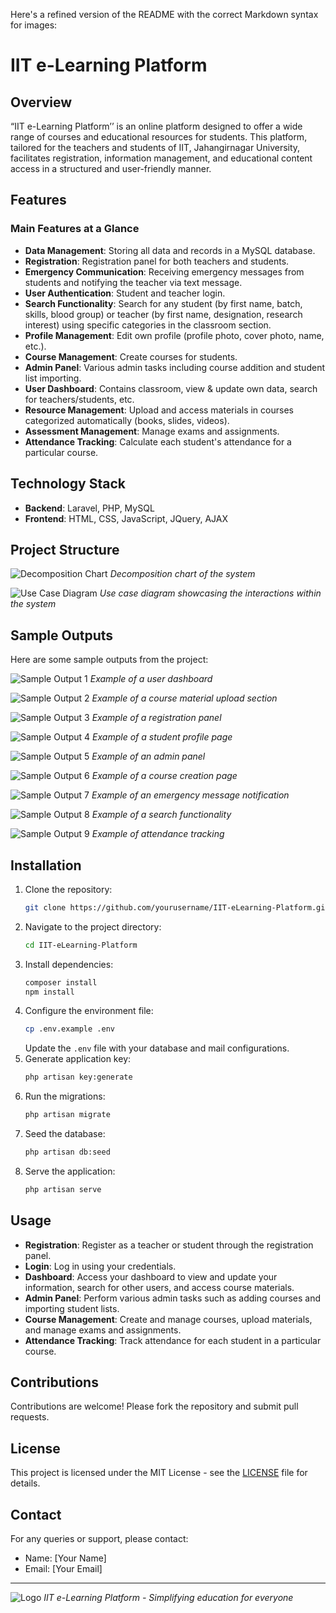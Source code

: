 Here's a refined version of the README with the correct Markdown syntax for images:

# IIT e-Learning Platform

## Overview
“IIT e-Learning Platform’’ is an online platform designed to offer a wide range of courses and educational resources for students. This platform, tailored for the teachers and students of IIT, Jahangirnagar University, facilitates registration, information management, and educational content access in a structured and user-friendly manner.

## Features
### Main Features at a Glance
- **Data Management**: Storing all data and records in a MySQL database.
- **Registration**: Registration panel for both teachers and students.
- **Emergency Communication**: Receiving emergency messages from students and notifying the teacher via text message.
- **User Authentication**: Student and teacher login.
- **Search Functionality**: Search for any student (by first name, batch, skills, blood group) or teacher (by first name, designation, research interest) using specific categories in the classroom section.
- **Profile Management**: Edit own profile (profile photo, cover photo, name, etc.).
- **Course Management**: Create courses for students.
- **Admin Panel**: Various admin tasks including course addition and student list importing.
- **User Dashboard**: Contains classroom, view & update own data, search for teachers/students, etc.
- **Resource Management**: Upload and access materials in courses categorized automatically (books, slides, videos).
- **Assessment Management**: Manage exams and assignments.
- **Attendance Tracking**: Calculate each student's attendance for a particular course.

## Technology Stack
- **Backend**: Laravel, PHP, MySQL
- **Frontend**: HTML, CSS, JavaScript, JQuery, AJAX

## Project Structure
![Decomposition Chart](Project%20Output/decomposition.png)
*Decomposition chart of the system*

![Use Case Diagram](Project%20Output/use%20case%20diagram.png)
*Use case diagram showcasing the interactions within the system*

## Sample Outputs
Here are some sample outputs from the project:

![Sample Output 1](Project%20Output/sample1.png)
*Example of a user dashboard*

![Sample Output 2](Project%20Output/sample2.png)
*Example of a course material upload section*

![Sample Output 3](Project%20Output/sample3.png)
*Example of a registration panel*

![Sample Output 4](Project%20Output/sample4.png)
*Example of a student profile page*

![Sample Output 5](Project%20Output/sample5.png)
*Example of an admin panel*

![Sample Output 6](Project%20Output/sample6.png)
*Example of a course creation page*

![Sample Output 7](Project%20Output/sample7.png)
*Example of an emergency message notification*

![Sample Output 8](Project%20Output/sample8.png)
*Example of a search functionality*

![Sample Output 9](Project%20Output/sample9.png)
*Example of attendance tracking*

## Installation
1. Clone the repository:
   ```bash
   git clone https://github.com/yourusername/IIT-eLearning-Platform.git
   ```
2. Navigate to the project directory:
   ```bash
   cd IIT-eLearning-Platform
   ```
3. Install dependencies:
   ```bash
   composer install
   npm install
   ```
4. Configure the environment file:
   ```bash
   cp .env.example .env
   ```
   Update the `.env` file with your database and mail configurations.
5. Generate application key:
   ```bash
   php artisan key:generate
   ```
6. Run the migrations:
   ```bash
   php artisan migrate
   ```
7. Seed the database:
   ```bash
   php artisan db:seed
   ```
8. Serve the application:
   ```bash
   php artisan serve
   ```

## Usage
- **Registration**: Register as a teacher or student through the registration panel.
- **Login**: Log in using your credentials.
- **Dashboard**: Access your dashboard to view and update your information, search for other users, and access course materials.
- **Admin Panel**: Perform various admin tasks such as adding courses and importing student lists.
- **Course Management**: Create and manage courses, upload materials, and manage exams and assignments.
- **Attendance Tracking**: Track attendance for each student in a particular course.

## Contributions
Contributions are welcome! Please fork the repository and submit pull requests.

## License
This project is licensed under the MIT License - see the [LICENSE](LICENSE) file for details.

## Contact
For any queries or support, please contact:
- Name: [Your Name]
- Email: [Your Email]

---

![Logo](path/to/logo_image)
*IIT e-Learning Platform - Simplifying education for everyone*
